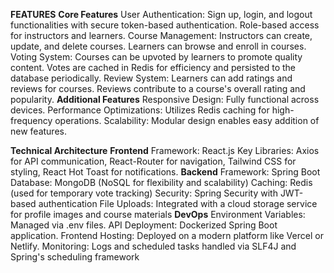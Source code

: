 **FEATURES**
**Core Features**
User Authentication: Sign up, login, and logout functionalities with secure token-based authentication. Role-based access for instructors and learners.
Course Management: Instructors can create, update, and delete courses. Learners can browse and enroll in courses.
Voting System: Courses can be upvoted by learners to promote quality content. Votes are cached in Redis for efficiency and persisted to the database periodically.
Review System: Learners can add ratings and reviews for courses. Reviews contribute to a course's overall rating and popularity.
**Additional Features**
Responsive Design: Fully functional across devices.
Performance Optimizations: Utilizes Redis caching for high-frequency operations.
Scalability: Modular design enables easy addition of new features.

**Technical Architecture**
**Frontend**
Framework: React.js
Key Libraries: Axios for API communication, React-Router for navigation, Tailwind CSS for styling, React Hot Toast for notifications.
**Backend**
Framework: Spring Boot
Database: MongoDB (NoSQL for flexibility and scalability)
Caching: Redis (used for temporary vote tracking)
Security: Spring Security with JWT-based authentication
File Uploads: Integrated with a cloud storage service for profile images and course materials
**DevOps**
Environment Variables: Managed via .env files.
API Deployment: Dockerized Spring Boot application.
Frontend Hosting: Deployed on a modern platform like Vercel or Netlify.
Monitoring: Logs and scheduled tasks handled via SLF4J and Spring's scheduling framework
